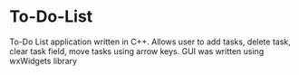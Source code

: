 # To-Do-List
To-Do List application written in C++. Allows user to add tasks, delete task, clear task field, move tasks using arrow keys. GUI was written using wxWidgets library
